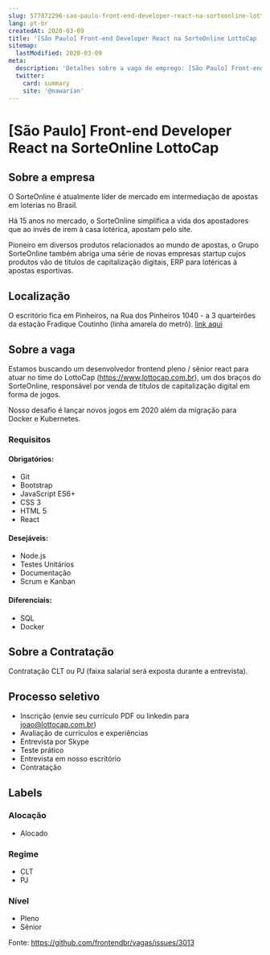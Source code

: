 ```yaml
---
slug: 577872296-sao-paulo-front-end-developer-react-na-sorteonline-lottocap
lang: pt-br
createdAt: 2020-03-09
title: '[São Paulo] Front-end Developer React na SorteOnline LottoCap - Vaga de Emprego'
sitemap:
  lastModified: 2020-03-09
meta:
  description: 'Detalhes sobre a vaga de emprego: [São Paulo] Front-end Developer React na SorteOnline LottoCap'
  twitter:
    card: summary
    site: '@nawarian'
---
```


# [São Paulo] Front-end Developer React na SorteOnline LottoCap

## Sobre a empresa

O SorteOnline é atualmente líder de mercado em intermediação de apostas em loterias no Brasil.

Há 15 anos no mercado, o SorteOnline simplifica a vida dos apostadores que ao invés de irem à casa lotérica, apostam pelo site.

Pioneiro em diversos produtos relacionados ao mundo de apostas, o Grupo SorteOnline também abriga uma série de novas empresas startup cujos produtos vão de títulos de capitalização digitais, ERP para lotéricas à apostas esportivas.

## Localização

O escritório fica em Pinheiros, na Rua dos Pinheiros 1040 - a 3 quarteirões da estação Fradique Coutinho (linha amarela do metrô). [link aqui](https://www.google.com/maps/place/Sorte+Online/@-23.5674255,-46.6902472,17z/data=!3m1!4b1!4m5!3m4!1s0x94ce575d4d87d6f5:0x7cdf0caa76d61b94!8m2!3d-23.5674255!4d-46.6880585])

## Sobre a vaga

Estamos buscando um desenvolvedor frontend pleno / sênior react para atuar no time do LottoCap (https://www.lottocap.com.br), um dos braços do SorteOnline, responsável por venda de títulos de capitalização digital em forma de jogos.

Nosso desafio é lançar novos jogos em 2020 além da migração para Docker e Kubernetes.

### Requisitos

#### Obrigatórios:
- Git
- Bootstrap
- JavaScript ES6+
- CSS 3
- HTML 5
- React

#### Desejáveis:
- Node.js
- Testes Unitários
- Documentação
- Scrum e Kanban

#### Diferenciais:
- SQL
- Docker

## Sobre a Contratação

Contratação CLT ou PJ (faixa salarial será exposta durante a entrevista).

## Processo seletivo
- Inscrição (envie seu currículo PDF ou linkedin para joao@lottocap.com.br)
- Avaliação de currículos e experiências
- Entrevista por Skype
- Teste prático
- Entrevista em nosso escritório
- Contratação

## Labels

### Alocação
- Alocado

### Regime
- CLT 
- PJ

### Nível
- Pleno
- Sênior


Fonte: https://github.com/frontendbr/vagas/issues/3013